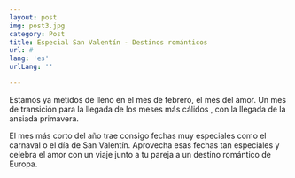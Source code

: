 ```yaml
---
layout: post
img: post3.jpg
category: Post
title: Especial San Valentín - Destinos románticos
url: #
lang: 'es'
urlLang: ''

---
```




Estamos ya metidos de lleno en el mes de febrero, el mes del amor. Un mes de transición para la llegada de los meses más cálidos , con la llegada de la ansiada primavera.

El mes más corto del año trae consigo fechas muy especiales como el carnaval o el día de San Valentín. Aprovecha esas fechas tan especiales y celebra el amor con un viaje junto a tu pareja a un destino romántico de Europa.
